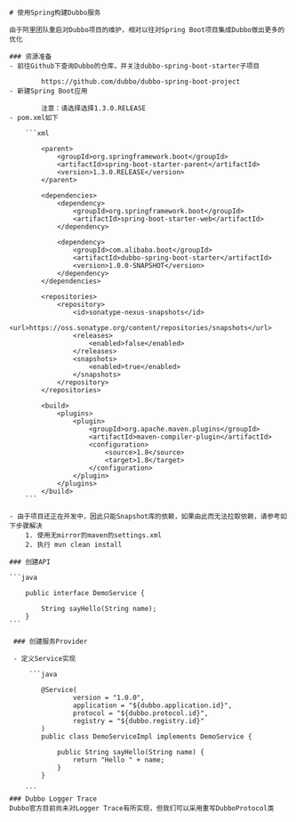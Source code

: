 

    # 使用Spring构建Dubbo服务

    由于阿里团队重启对Dubbo项目的维护，相对以往对Spring Boot项目集成Dubbo做出更多的优化

    ### 资源准备
    - 前往Github下查询Dubbo的仓库，并关注dubbo-spring-boot-starter子项目

            https://github.com/dubbo/dubbo-spring-boot-project
    - 新建Spring Boot应用

            注意：请选择选择1.3.0.RELEASE
    - pom.xml如下

        ```xml    

            <parent>
                <groupId>org.springframework.boot</groupId>
                <artifactId>spring-boot-starter-parent</artifactId>
                <version>1.3.0.RELEASE</version>
            </parent>

            <dependencies>        
                <dependency>
                    <groupId>org.springframework.boot</groupId>
                    <artifactId>spring-boot-starter-web</artifactId>
                </dependency>    

                <dependency>
                    <groupId>com.alibaba.boot</groupId>
                    <artifactId>dubbo-spring-boot-starter</artifactId>
                    <version>1.0.0-SNAPSHOT</version>
                </dependency>    
            </dependencies>

            <repositories>
                <repository>
                    <id>sonatype-nexus-snapshots</id>
                    <url>https://oss.sonatype.org/content/repositories/snapshots</url>
                    <releases>
                        <enabled>false</enabled>
                    </releases>
                    <snapshots>
                        <enabled>true</enabled>
                    </snapshots>
                </repository>
            </repositories>

            <build>
                <plugins>
                    <plugin>
                        <groupId>org.apache.maven.plugins</groupId>
                        <artifactId>maven-compiler-plugin</artifactId>
                        <configuration>
                            <source>1.8</source>
                            <target>1.8</target>
                        </configuration>
                    </plugin>
                </plugins>
            </build>
        ```

    - 由于项目还正在开发中，因此只能Snapshot库的依赖，如果由此而无法拉取依赖，请参考如下步骤解决
        1. 使用无mirror的maven的settings.xml
        2. 执行 mvn clean install

    ### 创建API

    ```java

        public interface DemoService {

            String sayHello(String name);
        }
    ```

     ### 创建服务Provider

     - 定义Service实现

         ```java

            @Service(
                    version = "1.0.0",
                    application = "${dubbo.application.id}",
                    protocol = "${dubbo.protocol.id}",
                    registry = "${dubbo.registry.id}"
            )
            public class DemoServiceImpl implements DemoService {

                public String sayHello(String name) {
                    return "Hello " + name;
                }
            }

        ```
    ### Dubbo Logger Trace
    Dubbo官方目前尚未对Logger Trace有所实现，但我们可以采用重写DubboProtocol类



 

